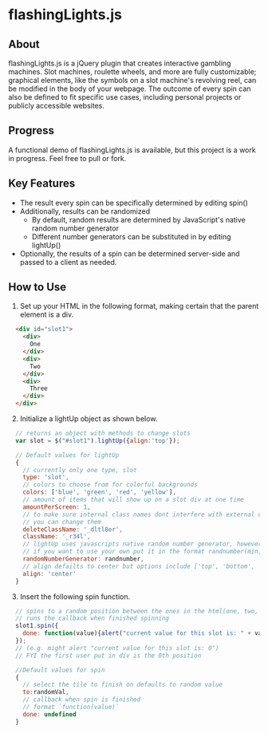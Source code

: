 # flashingLights.js
## About
flashingLights.js is a jQuery plugin that creates interactive gambling machines. Slot machines, roulette wheels, and more are fully customizable; graphical elements, like the symbols on a slot machine's revolving reel, can be modified in the body of your webpage. The outcome of every spin can also be defined to fit specific use cases, including personal projects or publicly accessible websites.
## Progress
A functional demo of flashingLights.js is available, but this project is a work in progress. Feel free to pull or fork.
## Key Features
- The result every spin can be specifically determined by editing spin()
- Additionally, results can be randomized
  - By default, random results are determined by JavaScript's native random number generator
  - Different number generators can be substituted in by editing lightUp()
- Optionally, the results of a spin can be determined server-side and passed to a client as needed. 
## How to Use
1. Set up your HTML in the following format, making certain that the parent element is a div.
```html
  <div id="slot1">
    <div>
      One
    </div>
    <div>
      Two
    </div>
    <div>
      Three
    </div>
  </div>
```
2. Initialize a lightUp object as shown below.
```javascript
  // returns an object with methods to change slots
  var slot = $("#slot1").lightUp({align:'top'});

  // Default values for lightUp
  {
    // currently only one type, slot
    type: 'slot',
    // colors to choose from for colorful backgrounds
    colors: ['blue', 'green', 'red', 'yellow'],
    // amount of items that will show up on a slot div at one time
    amountPerScreen: 1,
    // to make sure internal class names dont interfere with external ones,
    // you can change them
    deleteClassName: '_dltl8er',
    className: '_r34l',
    // lightUp uses javascripts native random number generator, however, 
    // if you want to use your own put it in the format randnumber(min, max)
    randomNumberGenerator: randnumber,
    // align defailts to center but options include ['top', 'bottom', 'center']
    align: 'center'
  }
```
3. Insert the following spin function.
```javascript
  // spins to a random position between the ones in the html(one, two, three), 
  // runs the callback when finished spinning
  slot1.spin({
    done: function(value){alert("current value for this slot is: " + val);}
  });
  // (e.g. might alert "current value for this slot is: 0") 
  // FYI the first user put in div is the 0th position

  //Default values for spin
  {
    // select the tile to finish on defaults to random value
    to:randomVal,
    // callback when spin is finished
    // format `function(value)`
    done: undefined
  }
```